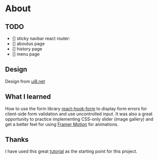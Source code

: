 # About

## TODO 
- [] sticky navbar
react router:
- [] aboutus page
- [] history page
- [] menu page

## Design 
Design from [ui8.net](https://ui8.net/iqonicdesign/products/gericht-restaurant-website-ui-in-figma)

## What I learned
How to use the form library [react-hook-form](https://www.react-hook-form.com/get-started) to display form errors for client-side form validation and use uncontrolled input. It was also a great opportunity to practice implementing CSS-only slider (image gallery) and get a better feel for using [Framer Motion](https://www.framer.com/motion/) for animations.

## Thanks
I have used this great [tutorial](https://www.youtube.com/watch?v=4oV65GVVits&ab_channel=JavaScriptMastery) as the starting point for this project.